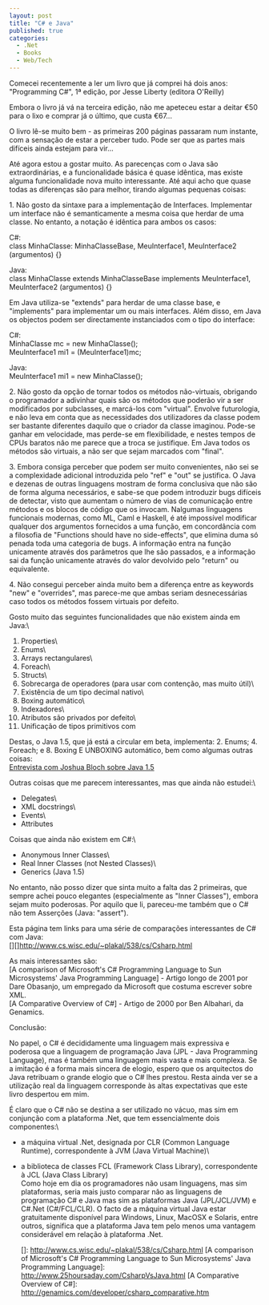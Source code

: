 ```yaml
---
layout: post
title: "C# e Java"
published: true
categories:
  - .Net
  - Books
  - Web/Tech
---
```


Comecei recentemente a ler um livro que já comprei há dois anos:\
"Programming C\#", 1ª edição, por Jesse Liberty (editora O'Reilly)

Embora o livro já vá na terceira edição, não me apeteceu estar a deitar
€50 para o lixo e comprar já o último, que custa €67...

O livro lê-se muito bem - as primeiras 200 páginas passaram num
instante, com a sensação de estar a perceber tudo. Pode ser que as
partes mais difíceis ainda estejam para vir...

Até agora estou a gostar muito. As parecenças com o Java são
extraordinárias, e a funcionalidade básica é quase idêntica, mas existe
alguma funcionalidade nova muito interessante. Até aqui acho que quase
todas as diferenças são para melhor, tirando algumas pequenas coisas:

1\. Não gosto da sintaxe para a implementação de Interfaces. Implementar
um interface não é semanticamente a mesma coisa que herdar de uma
classe. No entanto, a notação é idêntica para ambos os casos:

C\#:\
class MinhaClasse: MinhaClasseBase, MeuInterface1, MeuInterface2
(argumentos) {}

Java:\
class MinhaClasse extends MinhaClasseBase implements MeuInterface1,
MeuInterface2 (argumentos) {}

Em Java utiliza-se "extends" para herdar de uma classe base, e
"implements" para implementar um ou mais interfaces. Além disso, em Java
os objectos podem ser directamente instanciados com o tipo do interface:

C\#:\
MinhaClasse mc = new MinhaClasse();\
MeuInterface1 mi1 = (MeuInterface1)mc;

Java:\
MeuInterface1 mi1 = new MinhaClasse();

2\. Não gosto da opção de tornar todos os métodos não-virtuais, obrigando
o programador a adivinhar quais são os métodos que poderão vir a ser
modificados por subclasses, e marcá-los com "virtual". Envolve
futurologia, e não leva em conta que as necessidades dos utilizadores da
classe podem ser bastante diferentes daquilo que o criador da classe
imaginou. Pode-se ganhar em velocidade, mas perde-se em flexibilidade, e
nestes tempos de CPUs baratos não me parece que a troca se justifique.
Em Java todos os métodos são virtuais, a não ser que sejam marcados com
"final".

3\. Embora consiga perceber que podem ser muito convenientes, não sei se
a complexidade adicional introduzida pelo "ref" e "out" se justifica. O
Java e dezenas de outras linguagens mostram de forma conclusiva que não
são de forma alguma necessários, e sabe-se que podem introduzir bugs
difíceis de detectar, visto que aumentam o número de vias de comunicação
entre métodos e os blocos de código que os invocam. Nalgumas linguagens
funcionais modernas, como ML, Caml e Haskell, é até impossível modificar
qualquer dos argumentos fornecidos a uma função, em concordância com a
filosofia de "Functions should have no side-effects", que elimina duma
só penada toda uma categoria de bugs. A informação entra na função
unicamente através dos parâmetros que lhe são passados, e a informação
sai da função unicamente através do valor devolvido pelo "return" ou
equivalente.

4\. Não consegui perceber ainda muito bem a diferença entre as keywords
"new" e "overrides", mas parece-me que ambas seriam desnecessárias caso
todos os métodos fossem virtuais por defeito.

Gosto muito das seguintes funcionalidades que não existem ainda em
Java:\
1. Properties\
2. Enums\
3. Arrays rectangulares\
4. Foreach\
5. Structs\
6. Sobrecarga de operadores (para usar com contenção, mas muito útil)\
7. Existência de um tipo decimal nativo\
8. Boxing automático\
9. Indexadores\
10. Atributos são privados por defeito\
11. Unificação de tipos primitivos com

Destas, o Java 1.5, que já está a circular em beta, implementa: 2.
Enums; 4. Foreach; e 8. Boxing E UNBOXING automático, bem como algumas
outras coisas:\
[Entrevista com Joshua Bloch sobre Java 1.5]

Outras coisas que me parecem interessantes, mas que ainda não estudei:\
- Delegates\
- XML docstrings\
- Events\
- Attributes

Coisas que ainda não existem em C\#:\
- Anonymous Inner Classes\
- Real Inner Classes (not Nested Classes)\
- Generics (Java 1.5)

No entanto, não posso dizer que sinta muito a falta das 2 primeiras, que
sempre achei pouco elegantes (especialmente as "Inner Classes"), embora
sejam muito poderosas. Por aquilo que li, pareceu-me também que o C\#
não tem Asserções (Java: "assert").

Esta página tem links para uma série de comparações interessantes de C\#
com Java:\
[][]<http://www.cs.wisc.edu/~plakal/538/cs/Csharp.html>

As mais interessantes são:\
[A comparison of Microsoft's C\# Programming Language to Sun
Microsystems' Java Programming Language] - Artigo longo de 2001 por Dare
Obasanjo, um empregado da Microsoft que costuma escrever sobre XML.\
[A Comparative Overview of C\#] - Artigo de 2000 por Ben Albahari, da
Genamics.

Conclusão:

No papel, o C\# é decididamente uma linguagem mais expressiva e poderosa
que a linguagem de programação Java (JPL - Java Programming Language),
mas é também uma linguagem mais vasta e mais complexa. Se a imitação é a
forma mais sincera de elogio, espero que os arquitectos do Java
retribuam o grande elogio que o C\# lhes prestou. Resta ainda ver se a
utilização real da linguagem corresponde às altas expectativas que este
livro despertou em mim.

É claro que o C\# não se destina a ser utilizado no vácuo, mas sim em
conjunção com a plataforma .Net, que tem essencialmente dois
componentes:\
- a máquina virtual .Net, designada por CLR (Common Language Runtime),
correspondente à JVM (Java Virtual Machine)\
- a biblioteca de classes FCL (Framework Class Library), correspondente
à JCL (Java Class Library)\
Como hoje em dia os programadores não usam linguagens, mas sim
plataformas, seria mais justo comparar não as linguagens de programação
C\# e Java mas sim as plataformas Java (JPL/JCL/JVM) e C\#.Net
(C\#/FCL/CLR). O facto de a máquina virtual Java estar gratuitamente
disponível para Windows, Linux, MacOSX e Solaris, entre outros,
significa que a plataforma Java tem pelo menos uma vantagem considerável
em relação à plataforma .Net.

  [Entrevista com Joshua Bloch sobre Java 1.5]: http://java.sun.com/features/2003/05/bloch_qa.html
  []: http://www.cs.wisc.edu/~plakal/538/cs/Csharp.html
  [A comparison of Microsoft's C\# Programming Language to Sun
  Microsystems' Java Programming Language]: http://www.25hoursaday.com/CsharpVsJava.html
  [A Comparative Overview of C\#]: http://genamics.com/developer/csharp_comparative.htm
